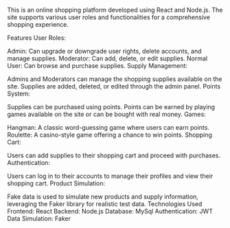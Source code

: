 This is an online shopping platform developed using React and Node.js. The site supports various user roles and functionalities for a comprehensive shopping experience.

Features
User Roles:

Admin: Can upgrade or downgrade user rights, delete accounts, and manage supplies.
Moderator: Can add, delete, or edit supplies.
Normal User: Can browse and purchase supplies.
Supply Management:

Admins and Moderators can manage the shopping supplies available on the site.
Supplies are added, deleted, or edited through the admin panel.
Points System:

Supplies can be purchased using points.
Points can be earned by playing games available on the site or can be bought with real money.
Games:

Hangman: A classic word-guessing game where users can earn points.
Roulette: A casino-style game offering a chance to win points.
Shopping Cart:

Users can add supplies to their shopping cart and proceed with purchases.
Authentication:

Users can log in to their accounts to manage their profiles and view their shopping cart.
Product Simulation:

Fake data is used to simulate new products and supply information, leveraging the Faker library for realistic test data.
Technologies Used
Frontend: React
Backend: Node.js
Database: MySql
Authentication: JWT
Data Simulation: Faker

